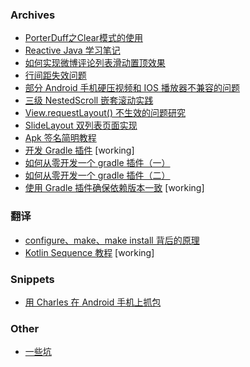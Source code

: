 ### Archives

* [PorterDuff之Clear模式的使用](archive/2016_03_28_PorterDuff_CLEAR/20160323_PorterDuff之Clear模式的使用.md)
* [Reactive Java 学习笔记](archive/2016_06_03_reactive_study_note/2016_06_03_reactive_study_note.md)
* [如何实现微博评论列表滑动置顶效果](archive/2017_04_15_implement_fixed_bottom_space/implement_fixed_bottom_space.md)
* [行间距失效问题](android/view/text/lineExtraLoss.md)
* [部分 Android 手机硬压视频和 IOS 播放器不兼容的问题](https://github.com/tuesda/Gouzi/blob/master/doc/issues/20181113_%E9%83%A8%E5%88%86%E6%9C%BA%E5%9E%8B%E7%A1%AC%E5%8E%8B%E8%A7%86%E9%A2%91%E5%92%8CIOS%E6%92%AD%E6%94%BE%E5%99%A8%E4%B8%8D%E5%85%BC%E5%AE%B9%E7%9A%84%E9%97%AE%E9%A2%98/20181113_%E9%83%A8%E5%88%86%E6%9C%BA%E5%9E%8B%E7%A1%AC%E5%8E%8B%E8%A7%86%E9%A2%91%E5%92%8CIOS%E6%92%AD%E6%94%BE%E5%99%A8%E4%B8%8D%E5%85%BC%E5%AE%B9%E7%9A%84%E9%97%AE%E9%A2%98.md)
* [三级 NestedScroll 嵌套滚动实践](https://github.com/tuesda/blog/blob/master/android/view/nested_scroll/20181122_three_level_nested_scroll.md)
* [View.requestLayout() 不生效的问题研究](android/view/20190420_requestLayout_not_work/content.md)
* [SlideLayout 双列表页面实现](https://github.com/tuesda/blog/blob/master/android/view/20190718_slidelayout_double_list/SlideLayout%20%E5%8F%8C%E5%88%97%E8%A1%A8%E9%A1%B5%E9%9D%A2%E5%AE%9E%E7%8E%B0.md)
* [Apk 签名简明教程](android/gradle/20190823_sign_apk/content.md)
* [开发 Gradle 插件](android/gradle/20190816_develop_gradle_plugin/content.md) [working]
* [如何从零开发一个 gradle 插件（一）](android/gradle/20191012_gradle_plugin_develop_first/content.md)
* [如何从零开发一个 gradle 插件（二）](android/gradle/20191012_2_gradle_plugin_develop_second/content.md)
* [使用 Gradle 插件确保依赖版本一致](android/gradle/20190813_gradle_plugin_ensure_dependency_version_consistent/content.md) [working]

### 翻译

* [configure、make、make install 背后的原理](c/configure_make_make_install_背后的原理.md)
* [Kotlin Sequence 教程](kotlin/20190807_Kotlin_Sequence_Tutorial_translate.md) [working]

### Snippets

* [用 Charles 在 Android 手机上抓包](snippets/20190823_charles_capture_package_for_android.md)


### Other
* [一些坑](android/README.md)
